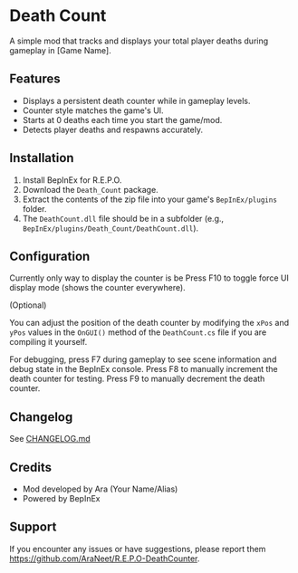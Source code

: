 # Death Count

A simple mod that tracks and displays your total player deaths during gameplay in [Game Name].

## Features

- Displays a persistent death counter while in gameplay levels.
- Counter style matches the game's UI.
- Starts at 0 deaths each time you start the game/mod.
- Detects player deaths and respawns accurately.

## Installation

1. Install BepInEx for R.E.P.O.
2. Download the `Death_Count` package.
3. Extract the contents of the zip file into your game's `BepInEx/plugins` folder.
4. The `DeathCount.dll` file should be in a subfolder (e.g., `BepInEx/plugins/Death_Count/DeathCount.dll`).

## Configuration

Currently only way to display the counter is be
Press F10 to toggle force UI display mode (shows the counter everywhere).

(Optional)

You can adjust the position of the death counter by modifying the `xPos` and `yPos` values in the `OnGUI()` method of the `DeathCount.cs` file if you are compiling it yourself.

For debugging, press F7 during gameplay to see scene information and debug state in the BepInEx console.
Press F8 to manually increment the death counter for testing.
Press F9 to manually decrement the death counter.

## Changelog

See [CHANGELOG.md](CHANGELOG.md)

## Credits

- Mod developed by Ara (Your Name/Alias)
- Powered by BepInEx

## Support

If you encounter any issues or have suggestions, please report them https://github.com/AraNeet/R.E.P.O-DeathCounter.
